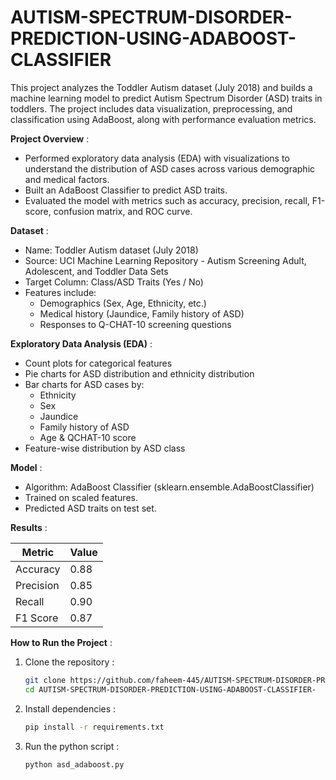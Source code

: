 # AUTISM-SPECTRUM-DISORDER-PREDICTION-USING-ADABOOST-CLASSIFIER

This project analyzes the Toddler Autism dataset (July 2018) and builds a machine learning model to predict Autism Spectrum Disorder (ASD) traits in toddlers. The project includes data visualization, preprocessing, and classification using AdaBoost, along with performance evaluation metrics.

**Project Overview** :
- Performed exploratory data analysis (EDA) with visualizations to understand the distribution of ASD cases across various demographic and medical factors.
- Built an AdaBoost Classifier to predict ASD traits.
- Evaluated the model with metrics such as accuracy, precision, recall, F1-score, confusion matrix, and ROC curve.

**Dataset** :
- Name: Toddler Autism dataset (July 2018)
- Source: UCI Machine Learning Repository - Autism Screening Adult, Adolescent, and Toddler Data Sets
- Target Column: Class/ASD Traits (Yes / No)
- Features include:
   - Demographics (Sex, Age, Ethnicity, etc.)
   - Medical history (Jaundice, Family history of ASD)
   - Responses to Q-CHAT-10 screening questions

**Exploratory Data Analysis (EDA)** :
- Count plots for categorical features
- Pie charts for ASD distribution and ethnicity distribution
- Bar charts for ASD cases by:
    - Ethnicity
    - Sex
    - Jaundice
    - Family history of ASD
    - Age & QCHAT-10 score
- Feature-wise distribution by ASD class

**Model** :
- Algorithm: AdaBoost Classifier (sklearn.ensemble.AdaBoostClassifier)
- Trained on scaled features.
- Predicted ASD traits on test set.

**Results** :

| Metric    | Value |
| --------- | ----- |
| Accuracy  | 0.88  |
| Precision | 0.85  |
| Recall    | 0.90  |
| F1 Score  | 0.87  |


**How to Run the Project** :
1. Clone the repository :

   ```bash
   git clone https://github.com/faheem-445/AUTISM-SPECTRUM-DISORDER-PREDICTION-USING-ADABOOST-CLASSIFIER-.git
   cd AUTISM-SPECTRUM-DISORDER-PREDICTION-USING-ADABOOST-CLASSIFIER-
   ```

2. Install dependencies :

   ```bash
   pip install -r requirements.txt
     ```

3. Run the python script :

   ```bash
   python asd_adaboost.py   
   ```




